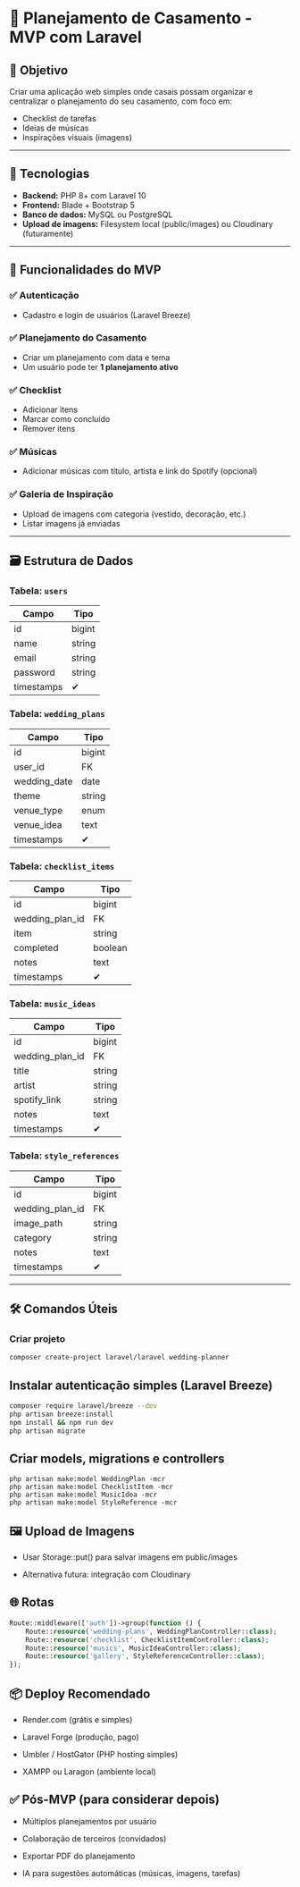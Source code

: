 # 💍 Planejamento de Casamento - MVP com Laravel

## 🎯 Objetivo

Criar uma aplicação web simples onde casais possam organizar e centralizar o planejamento do seu casamento, com foco em:

- Checklist de tarefas
- Ideias de músicas
- Inspirações visuais (imagens)

---

## 🚀 Tecnologias

- **Backend:** PHP 8+ com Laravel 10
- **Frontend:** Blade + Bootstrap 5
- **Banco de dados:** MySQL ou PostgreSQL
- **Upload de imagens:** Filesystem local (public/images) ou Cloudinary (futuramente)

---

## 🔐 Funcionalidades do MVP

### ✅ Autenticação
- Cadastro e login de usuários (Laravel Breeze)

### ✅ Planejamento do Casamento
- Criar um planejamento com data e tema
- Um usuário pode ter **1 planejamento ativo**

### ✅ Checklist
- Adicionar itens
- Marcar como concluído
- Remover itens

### ✅ Músicas
- Adicionar músicas com título, artista e link do Spotify (opcional)

### ✅ Galeria de Inspiração
- Upload de imagens com categoria (vestido, decoração, etc.)
- Listar imagens já enviadas

---

## 🗃️ Estrutura de Dados

### Tabela: `users`

| Campo      | Tipo    |
|------------|---------|
| id         | bigint  |
| name       | string  |
| email      | string  |
| password   | string  |
| timestamps | ✔       |

### Tabela: `wedding_plans`

| Campo         | Tipo    |
|---------------|---------|
| id            | bigint  |
| user_id       | FK      |
| wedding_date  | date    |
| theme         | string  |
| venue_type    | enum    |
| venue_idea    | text    |
| timestamps    | ✔       |

### Tabela: `checklist_items`

| Campo            | Tipo     |
|------------------|----------|
| id               | bigint   |
| wedding_plan_id  | FK       |
| item             | string   |
| completed        | boolean  |
| notes            | text     |
| timestamps       | ✔        |

### Tabela: `music_ideas`

| Campo            | Tipo     |
|------------------|----------|
| id               | bigint   |
| wedding_plan_id  | FK       |
| title            | string   |
| artist           | string   |
| spotify_link     | string   |
| notes            | text     |
| timestamps       | ✔        |

### Tabela: `style_references`

| Campo            | Tipo     |
|------------------|----------|
| id               | bigint   |
| wedding_plan_id  | FK       |
| image_path       | string   |
| category         | string   |
| notes            | text     |
| timestamps       | ✔        |

---

## 🛠️ Comandos Úteis

### Criar projeto
```bash
composer create-project laravel/laravel wedding-planner
```
## Instalar autenticação simples (Laravel Breeze)
```bash
composer require laravel/breeze --dev
php artisan breeze:install
npm install && npm run dev
php artisan migrate
```
## Criar models, migrations e controllers 
```
php artisan make:model WeddingPlan -mcr
php artisan make:model ChecklistItem -mcr
php artisan make:model MusicIdea -mcr
php artisan make:model StyleReference -mcr
```
## 🖼️ Upload de Imagens

- Usar Storage::put() para salvar imagens em public/images

- Alternativa futura: integração com Cloudinary

## 🌐 Rotas

```php
Route::middleware(['auth'])->group(function () {
    Route::resource('wedding-plans', WeddingPlanController::class);
    Route::resource('checklist', ChecklistItemController::class);
    Route::resource('musics', MusicIdeaController::class);
    Route::resource('gallery', StyleReferenceController::class);
});
```
## 📦 Deploy Recomendado
- Render.com (grátis e simples)

- Laravel Forge (produção, pago)

- Umbler / HostGator (PHP hosting simples)

- XAMPP ou Laragon (ambiente local)


## ✅ Pós-MVP (para considerar depois)

- Múltiplos planejamentos por usuário

- Colaboração de terceiros (convidados)

- Exportar PDF do planejamento

- IA para sugestões automáticas (músicas, imagens, tarefas)



